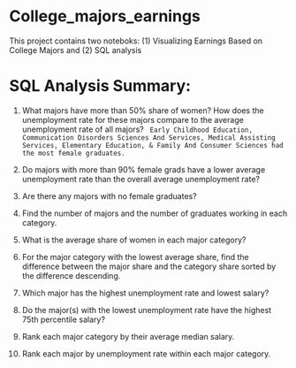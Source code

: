 # College_majors_earnings
This project contains two noteboks: (1) Visualizing Earnings Based on College Majors and (2) SQL analysis

# SQL Analysis Summary:
1. What majors have more than 50% share of women? How does the unemployment rate for these majors compare to the average unemployment rate of all majors?
` Early Childhood Education, Communication Disorders Sciences And Services, Medical Assisting Services, Elementary Education, & Family And Consumer Sciences had the most female graduates.`

2. Do majors with more than 90% female grads have a lower average unemployment rate than the overall average unemployment rate?
3. Are there any majors with no female graduates?
4. Find the number of majors and the number of graduates working in each category.
5. What is the average share of women in each major category?
6. For the major category with the lowest average share, find the difference between the major share and the category share sorted by the difference descending.
7. Which major has the highest unemployment rate and lowest salary?
8. Do the major(s) with the lowest unemployment rate have the highest 75th percentile salary?
9. Rank each major category by their average median salary.
10.  Rank each major by unemployment rate within each major category.
